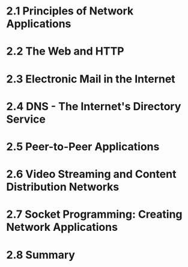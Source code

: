 # 2.1 Principles of Network Applications



# 2.2 The Web and HTTP



# 2.3 Electronic Mail in the Internet



# 2.4 DNS - The Internet's Directory Service



# 2.5 Peer-to-Peer Applications



# 2.6 Video Streaming and Content Distribution Networks



# 2.7 Socket Programming: Creating Network Applications



# 2.8 Summary
